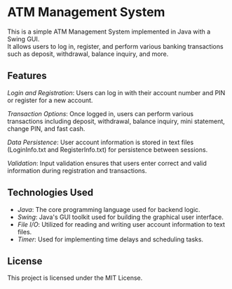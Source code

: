 # ATM Management System

This is a simple ATM Management System implemented in Java with a Swing GUI.<br>
It allows users to log in, register, and perform various banking transactions such as deposit, withdrawal, balance inquiry, and more.

## Features

*Login and Registration*: Users can log in with their account number and PIN or register for a new account.<br>

*Transaction Options*: Once logged in, users can perform various transactions including deposit, withdrawal, balance inquiry, mini statement, change PIN, and fast cash.<br>

*Data Persistence*: User account information is stored in text files (LoginInfo.txt and RegisterInfo.txt) for persistence between sessions.<br>

*Validation*: Input validation ensures that users enter correct and valid information during registration and transactions.<br>

## Technologies Used

- *Java*: The core programming language used for backend logic.<br>
- *Swing*: Java's GUI toolkit used for building the graphical user interface.<br>
- *File I/O*: Utilized for reading and writing user account information to text files.<br>
- *Timer*: Used for implementing time delays and scheduling tasks.<br>

## License
This project is licensed under the MIT License.
